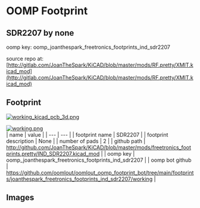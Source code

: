 # OOMP Footprint  
## SDR2207  by none  
  
oomp key: oomp_joanthespark_freetronics_footprints_ind_sdr2207  
  
source repo at: [http://gitlab.com/JoanTheSpark/KiCAD/blob/master/mods/RF.pretty/XMIT.kicad_mod](http://gitlab.com/JoanTheSpark/KiCAD/blob/master/mods/RF.pretty/XMIT.kicad_mod)  
## Footprint  
  
[![working_kicad_pcb_3d.png](working_kicad_pcb_3d_600.png)](working_kicad_pcb_3d.png)  
  
[![working.png](working_600.png)](working.png)  
| name | value | 
| --- | --- | 
| footprint name | SDR2207 | 
| footprint description | None | 
| number of pads | 2 | 
| github path | http://github.com/JoanTheSpark/KiCAD/blob/master/mods/freetronics_footprints.pretty/IND_SDR2207.kicad_mod | 
| oomp key | oomp_joanthespark_freetronics_footprints_ind_sdr2207 | 
| oomp bot github | https://github.com/oomlout/oomlout_oomp_footprint_bot/tree/main/footprints/joanthespark_freetronics_footprints_ind_sdr2207/working | 
## Images  
